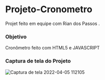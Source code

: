 # Projeto-Cronometro  
Projet feito em equipe com Rian dos  Passos  .  
###  Objetivo  
Cronômetro feito com HTML5  e JAVASCRIPT

### Captura  de tela  do  Projeto  
![Captura de tela 2022-04-05 112105](https://user-images.githubusercontent.com/75641204/161776396-690ca7f6-a534-4d42-b356-d8546fc09d2f.png)
